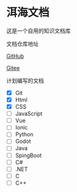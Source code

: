 # 洱海文档

这是一个自用的知识文档库

文档仓库地址

[GitHub](https://github.com/Erhai-lake/elake-docs)

[Gitee](https://gitee.com/erhai-lake/elake-docs)

计划编写的文档

- [x] Git
- [x] Html
- [x] CSS
- [ ] JavaScript
- [ ] Vue
- [ ] Ionic
- [ ] Python
- [ ] Godot
- [ ] Java
- [ ] SpingBoot
- [ ] C#
- [ ] .NET
- [ ] C
- [ ] C++
